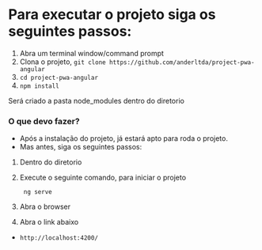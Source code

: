 Para executar o projeto siga os seguintes passos:
=======================

1. Abra um terminal window/command prompt
2. Clona o projeto, `git clone https://github.com/anderltda/project-pwa-angular` 
3. `cd project-pwa-angular` 
4. `npm install`

Será criado a pasta node_modules dentro do diretorio 

### O que devo fazer?

- Após a instalação do projeto, já estará apto para roda o projeto.
- Mas antes, siga os seguintes passos:

1. Dentro do diretorio
2. Execute o seguinte comando, para iniciar o projeto

        ng serve
        
3. Abra o browser
4. Abra o link abaixo

- `http://localhost:4200/`
